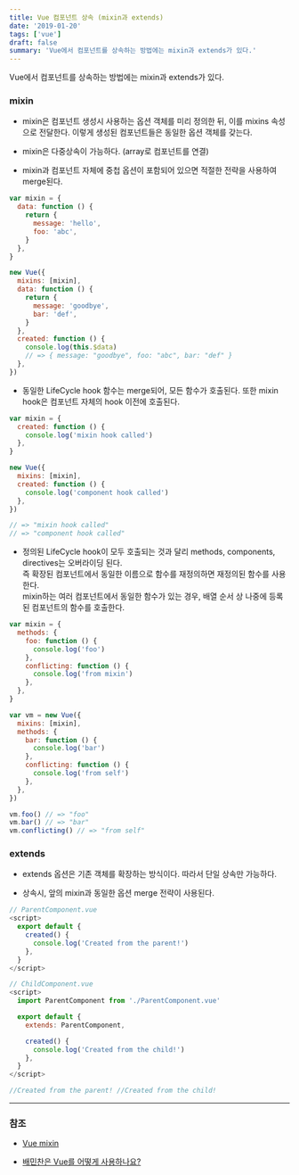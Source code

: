 ```yaml
---
title: Vue 컴포넌트 상속 (mixin과 extends)
date: '2019-01-20'
tags: ['vue']
draft: false
summary: 'Vue에서 컴포넌트를 상속하는 방법에는 mixin과 extends가 있다.'
---
```


Vue에서 컴포넌트를 상속하는 방법에는 mixin과 extends가 있다.

### mixin

- mixin은 컴포넌트 생성시 사용하는 옵션 객체를 미리 정의한 뒤, 이를 mixins 속성으로 전달한다. 이렇게 생성된 컴포넌트들은 동일한 옵션 객체를 갖는다.

- mixin은 다중상속이 가능하다. (array로 컴포넌트를 연결)

- mixin과 컴포넌트 자체에 중첩 옵션이 포함되어 있으면 적절한 전략을 사용하여 merge된다.

```js
var mixin = {
  data: function () {
    return {
      message: 'hello',
      foo: 'abc',
    }
  },
}

new Vue({
  mixins: [mixin],
  data: function () {
    return {
      message: 'goodbye',
      bar: 'def',
    }
  },
  created: function () {
    console.log(this.$data)
    // => { message: "goodbye", foo: "abc", bar: "def" }
  },
})
```

- 동일한 LifeCycle hook 함수는 merge되어, 모든 함수가 호출된다. 또한 mixin hook은 컴포넌트 자체의 hook 이전에 호출된다.

```js
var mixin = {
  created: function () {
    console.log('mixin hook called')
  },
}

new Vue({
  mixins: [mixin],
  created: function () {
    console.log('component hook called')
  },
})

// => "mixin hook called"
// => "component hook called"
```

- 정의된 LifeCycle hook이 모두 호출되는 것과 달리 methods, components, directives는 오버라이딩 된다.<br />
  즉 확장된 컴포넌트에서 동일한 이름으로 함수를 재정의하면 재정의된 함수를 사용한다.<br />
  mixin하는 여러 컴포넌트에서 동일한 함수가 있는 경우, 배열 순서 상 나중에 등록된 컴포넌트의 함수를 호출한다.

```js
var mixin = {
  methods: {
    foo: function () {
      console.log('foo')
    },
    conflicting: function () {
      console.log('from mixin')
    },
  },
}

var vm = new Vue({
  mixins: [mixin],
  methods: {
    bar: function () {
      console.log('bar')
    },
    conflicting: function () {
      console.log('from self')
    },
  },
})

vm.foo() // => "foo"
vm.bar() // => "bar"
vm.conflicting() // => "from self"
```

### extends

- extends 옵션은 기존 객체를 확장하는 방식이다. 따라서 단일 상속만 가능하다.

- 상속시, 앞의 mixin과 동일한 옵션 merge 전략이 사용된다.

```js
// ParentComponent.vue
<script>
  export default {
    created() {
      console.log('Created from the parent!')
    },
  }
</script>

// ChildComponent.vue
<script>
  import ParentComponent from './ParentComponent.vue'

  export default {
    extends: ParentComponent,

    created() {
      console.log('Created from the child!')
    },
  }
</script>

//Created from the parent! //Created from the child!
```

---

### 참조

- [Vue mixin](https://kr.vuejs.org/v2/guide/mixins.html)

- [배민찬은 Vue를 어떻게 사용하나요?](http://woowabros.github.io/experience/2018/06/07/vue-story-of-baminchan.html)
